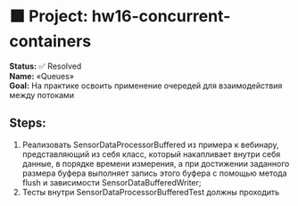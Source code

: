 <!DOCTYPE html>
<html lang="en">
<head>
    <meta charset="UTF-8">
</head>
<body>
<div class="main-content">
<h1>
    ⬛ Project: hw16-concurrent-containers
</h1>
    <div class="task">
        <b>Status:</b> ✅ Resolved
        <br><b>Name:</b> «Queues»
        <br><b>Goal:</b> На практике освоить применение очередей для взаимодействия между потоками
        <h2>Steps:</h2>
        <ol>
            <li>
                Реализовать SensorDataProcessorBuffered из примера к вебинару, представляющий из себя класс, который
                накапливает внутри себя данные, в порядке времени измерения, а при достижении заданного размера буфера
                выполняет запись этого буфера с помощью метода flush и зависимости SensorDataBufferedWriter;
            </li>
            <li>
                Тесты внутри SensorDataProcessorBufferedTest должны проходить
            </li>
        </ol>
    </div>
</div>
</body>
</html>